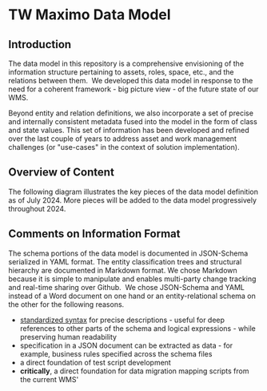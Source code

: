 # TW Maximo Data Model 

## Introduction

The data model in this repository is a comprehensive envisioning of the information structure pertaining to assets, roles, space, etc., and the relations between them.  We developed this data model in response to the need for a coherent framework - big picture view - of the future state of our WMS.  

Beyond entity and relation definitions, we also incorporate a set of precise and internally consistent metadata fused into the model in the form of class and state values. This set of information has been developed and refined over the last couple of years to address asset and work management challenges (or "use-cases" in the context of solution implementation).

## Overview of Content

The following diagram illustrates the key pieces of the data model definition as of July 2024. More pieces will be added to the data model progressively throughout 2024. 

## Comments on Information Format

The schema portions of the data model is documented in JSON-Schema serialized in YAML format. The entity classification trees and structural hierarchy are documented in Markdown format. We chose Markdown because it is simple to manipulate and enables multi-party change tracking and real-time sharing over Github.  We chose JSON-Schema and YAML instead of a Word document on one hand or an entity-relational schema on the other for the following reasons.

* [standardized syntax](https://json-schema.org/overview/what-is-jsonschema) for precise descriptions - useful for deep references to other parts of the schema and logical expressions - while preserving human readability
* specification in a JSON document can be extracted as data - for example, business rules specified across the schema files
* a direct foundation of test script development
* **critically**, a direct foundation for data migration mapping scripts from the current WMS'
